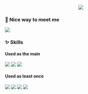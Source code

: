 <p align='center'>
    <img src="https://capsule-render.vercel.app/api?type=waving&color=FFEBCD&height=150&section=header&text=Hello%20world🌞&fontSize=35&animation=fadeIn&fontAlignY=35&desc=My%20name%20is%20Seungyoon&descAlignY=55&descAlign=50"/>
</p>

### 📌 Nice way to meet me
<p>
  <a href="https://yoownny.tistory.com/" target="_blank"><img src="https://img.shields.io/badge/tistory-EA4335?style=flat-square&logo=tistory&logoColor=white"/></a>
</p>

### ✨ Skills
#### Used as the main
<p>
    <img src="https://img.shields.io/badge/c-A8B9CC?style=flat-square&logo=c&logoColor=white"/>
    <img src="https://img.shields.io/badge/java-000000?style=flat-square&logo=java&logoColor=white"/>
    <img src="https://img.shields.io/badge/springboot-6DB33F?style=flat-square&logo=springboot&logoColor=white"/>
</p>

#### Used as least once
<p>
    <img src="https://img.shields.io/badge/html5-E34F26?style=flat-square&logo=html5&logoColor=white"/>  
    <img src="https://img.shields.io/badge/css3-1572B6?style=flat-square&logo=css3&logoColor=white"/>
    <img src="https://img.shields.io/badge/python-3776AB?style=flat-square&logo=python&logoColor=white"/>
    <img src="https://img.shields.io/badge/postgresql-4169E1?style=flat-square&logo=postgresql&logoColor=white"/>
</p>
